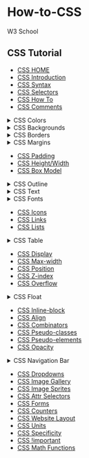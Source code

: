 # How-to-CSS
 W3 School

## CSS Tutorial
- [CSS HOME](https://www.w3schools.com/css/default.asp) 
- [CSS Introduction](https://www.w3schools.com/css/css_intro.asp)
- [CSS Syntax](https://www.w3schools.com/css/css_syntax.asp)
- [CSS Selectors](https://www.w3schools.com/css/css_selectors.asp)
- [CSS How To](https://www.w3schools.com/css/css_howto.asp)
- [CSS Comments](https://www.w3schools.com/css/css_comments.asp)

<details>
<summary>CSS Colors</summary>

- [Colors](https://www.w3schools.com/css/css_colors.asp)
- [RGB](https://www.w3schools.com/css/css_colors_rgb.asp)
- [HEX](https://www.w3schools.com/css/css_colors_hex.asp)
- [HSL](https://www.w3schools.com/css/css_colors_hsl.asp)
<hr>
</details>

<details>
<summary>CSS Backgrounds</summary>

- [Background Color](https://www.w3schools.com/css/css_background.asp)
- [Background Image](https://www.w3schools.com/css/css_background_image.asp)
- [Background Repeat](https://www.w3schools.com/css/css_background_repeat.asp)
- [Background Attachment](https://www.w3schools.com/css/css_background_attachment.asp)
- [Background Shorthand](https://www.w3schools.com/css/css_background_shorthand.asp)
<hr>
</details>

<details>
<summary>CSS Borders</summary>

- [Border](https://www.w3schools.com/css/css_border.asp)
- [Border Width](https://www.w3schools.com/css/css_border_width.asp)
- [Border Color](https://www.w3schools.com/css/css_border_color.asp)
- [Border Sides](https://www.w3schools.com/css/css_border_sides.asp)
- [Border Shorthand](https://www.w3schools.com/css/css_border_shorthand.asp)
- [Round Borders(กรอบโค้ง)](https://www.w3schools.com/css/css_border_rounded.asp)
<hr>
</details>

<details>
<summary>CSS Margins</summary>

- [Margins](https://www.w3schools.com/css/css_margin.asp)
- [Margin Collapse](https://www.w3schools.com/css/css_margin_collapse.asp)
<hr>
</details>

- [CSS Padding](https://www.w3schools.com/css/css_padding.asp)
- [CSS Height/Width](https://www.w3schools.com/css/css_dimension.asp)
- [CSS Box Model](https://www.w3schools.com/css/css_boxmodel.asp)

<details>
<summary>CSS Outline</summary>

- [Outline](https://www.w3schools.com/css/css_outline.asp)
- [Outline Width](https://www.w3schools.com/css/css_outline_width.asp)
- [Outline Color](https://www.w3schools.com/css/css_outline_color.asp)
- [Outline Shorthand](https://www.w3schools.com/css/css_outline_shorthand.asp)
- [Outline Offset](https://www.w3schools.com/css/css_outline_offset.asp)
<hr>
</details>

<details>
<summary>CSS Text</summary>

- [Text Color](https://www.w3schools.com/css/css_text.asp)
- [Text Alignment](https://www.w3schools.com/css/css_text_align.asp)
- [Text Decoration](https://www.w3schools.com/css/css_text_decoration.asp)
- [Text Transformation](https://www.w3schools.com/css/css_text_transformation.asp)
- [Text Spacing](https://www.w3schools.com/css/css_text_transformation.asp)
- [Text Shadow](https://www.w3schools.com/css/css_text_shadow.asp)
<hr>
</details>

<details>
<summary>CSS Fonts</summary>

- [Font Family](https://www.w3schools.com/css/css_font.asp)
- [Font Web Safe](https://www.w3schools.com/css/css_font_websafe.asp)
- [Font Fallbacks](https://www.w3schools.com/css/css_font_fallbacks.asp)
- [Font Style](https://www.w3schools.com/css/css_font_style.asp)
- [Font Size](https://www.w3schools.com/css/css_font_size.asp)
- [Font Shorthand](https://www.w3schools.com/css/css_font_shorthand.asp)
<hr>
</details>

- [CSS Icons](https://www.w3schools.com/css/css_icons.asp)
- [CSS Links](https://www.w3schools.com/css/css_link.asp)
- [CSS Lists](https://www.w3schools.com/css/css_list.asp)

<details>
<summary>CSS Table</summary>

- [Table Borders](https://www.w3schools.com/css/css_table.asp)
- [Table Size](https://www.w3schools.com/css/css_table_size.asp)
- [Table Alignment](https://www.w3schools.com/css/css_table_align.asp)
- [Table Style](https://www.w3schools.com/css/css_table_style.asp)
- [Table Responsive](https://www.w3schools.com/css/css_table_responsive.asp)
<hr>
</details>

- [CSS Display](https://www.w3schools.com/css/css_display_visibility.asp)
- [CSS Max-width](https://www.w3schools.com/css/css_max-width.asp)
- [CSS Position](https://www.w3schools.com/css/css_positioning.asp)
- [CSS Z-index](https://www.w3schools.com/css/css_z-index.asp)
- [CSS Overflow](https://www.w3schools.com/css/css_overflow.asp)

<details>
<summary>CSS Float</summary>

- [Float](https://www.w3schools.com/css/css_float.asp)
- [Clear](https://www.w3schools.com/css/css_float_clear.asp)
- [Float Examples](https://www.w3schools.com/css/css_float_examples.asp)
</details>

- [CSS Inline-block](https://www.w3schools.com/css/css_inline-block.asp)
- [CSS Align](https://www.w3schools.com/css/css_align.asp)
- [CSS Combinators](https://www.w3schools.com/css/css_combinators.asp)
- [CSS Pseudo-classes](https://www.w3schools.com/css/css_pseudo_classes.asp)
- [CSS Pseudo-elements](https://www.w3schools.com/css/css_pseudo_elements.asp)
- [CSS Opacity](https://www.w3schools.com/css/css_image_transparency.asp)

<details>
<summary>CSS Navigation Bar</summary>

- [Navbar](https://www.w3schools.com/css/css_navbar.asp)
- [Vertical Navbar](https://www.w3schools.com/css/css_navbar_vertical.asp)
- [Horizontal Navbar](https://www.w3schools.com/css/css_navbar_horizontal.asp)
</details>

- [CSS Dropdowns](https://www.w3schools.com/css/css_dropdowns.asp)
- [CSS Image Gallery](https://www.w3schools.com/css/css_image_gallery.asp)
- [CSS Image Sprites](https://www.w3schools.com/css/css_image_sprites.asp)
- [CSS Attr Selectors](https://www.w3schools.com/css/css_attribute_selectors.asp)
- [CSS Forms](https://www.w3schools.com/css/css_form.asp)
- [CSS Counters](https://www.w3schools.com/css/css_counters.asp)
- [CSS Website Layout](https://www.w3schools.com/css/css_website_layout.asp)
- [CSS Units](https://www.w3schools.com/css/css_units.asp)
- [CSS Specificity](https://www.w3schools.com/css/css_specificity.asp)
- [CSS !important](https://www.w3schools.com/css/css_important.asp)
- [CSS Math Functions](https://www.w3schools.com/css/css_math_functions.asp)